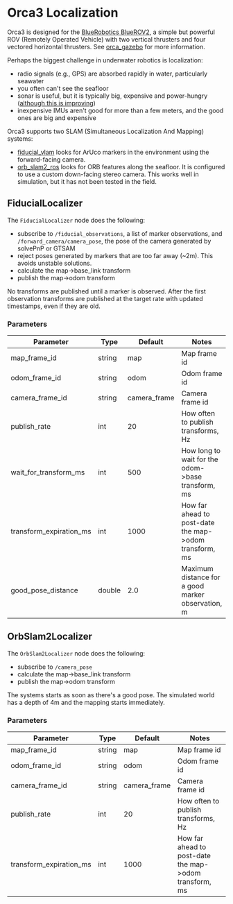# Orca3 Localization

Orca3 is designed for the [BlueRobotics BlueROV2](https://bluerobotics.com/store/rov/bluerov2/),
a simple but powerful ROV (Remotely Operated Vehicle) with two vertical thrusters and 
four vectored horizontal thrusters. See [orca_gazebo](../orca_gazebo) for more information.

Perhaps the biggest challenge in underwater robotics is localization:
* radio signals (e.g., GPS) are absorbed rapidly in water, particularly seawater
* you often can't see the seafloor
* sonar is useful, but it is typically big, expensive and power-hungry
([although this is improving](https://bluerobotics.com/product-category/sensors-sonars-cameras/sonar/))
* inexpensive IMUs aren't good for more than a few meters, and the good ones are big and expensive 

Orca3 supports two SLAM (Simultaneous Localization And Mapping) systems:
* [fiducial_vlam](https://github.com/ptrmu/fiducial_vlam) looks for ArUco markers in the environment
  using the forward-facing camera. 
* [orb_slam2_ros](https://github.com/clydemcqueen/orb_slam_2_ros/tree/clyde_rotate_pointcloud) looks for ORB features
  along the seafloor. It is configured to use a custom down-facing stereo camera. This works well
  in simulation, but it has not been tested in the field.

## FiducialLocalizer

The `FiducialLocalizer` node does the following:
* subscribe to `/fiducial_observations`, a list of marker observations, and `/forward_camera/camera_pose`,
the pose of the camera generated by solvePnP or GTSAM
* reject poses generated by markers that are too far away (~2m). This avoids unstable solutions.
* calculate the map->base_link transform 
* publish the map->odom transform

No transforms are published until a marker is observed. After the first observation transforms are
published at the target rate with updated timestamps, even if they are old.

### Parameters

| Parameter | Type | Default | Notes |
|---|---|---|---|
| map_frame_id | string | map | Map frame id |
| odom_frame_id | string | odom | Odom frame id |
| camera_frame_id | string | camera_frame | Camera frame id |
| publish_rate | int | 20 | How often to publish transforms, Hz |
| wait_for_transform_ms | int | 500 | How long to wait for the odom->base transform, ms |
| transform_expiration_ms | int | 1000 | How far ahead to post-date the map->odom transform, ms |
| good_pose_distance | double | 2.0 | Maximum distance for a good marker observation, m |

## OrbSlam2Localizer

The `OrbSlam2Localizer` node does the following:
* subscribe to `/camera_pose`
* calculate the map->base_link transform
* publish the map->odom transform

The systems starts as soon as there's a good pose. The simulated world has a depth of 4m and the
mapping starts immediately.

### Parameters

| Parameter | Type | Default | Notes |
|---|---|---|---|
| map_frame_id | string | map | Map frame id |
| odom_frame_id | string | odom | Odom frame id |
| camera_frame_id | string | camera_frame | Camera frame id |
| publish_rate | int | 20 | How often to publish transforms, Hz |
| transform_expiration_ms | int | 1000 | How far ahead to post-date the map->odom transform, ms |

